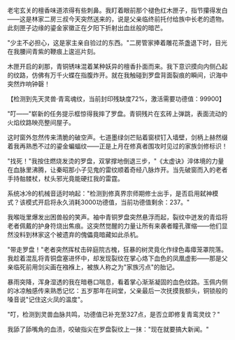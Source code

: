 
老宅玄关的檀香味道浓得有些刺鼻。我盯着眼前那个褪色红木匣子，指节攥得发白——这是林家二房三叔今天突然送来的，说是父亲临终前托付给族中长老的遗物。此刻匣子边缘的鎏金家徽正在夕阳下折射出血丝般的暗芒。

"少主不必担心，这是家主亲自验过的东西。"二房管家捧着雕花茶盏退下时，目光在我腰间青紫的鞭痕上逡巡片刻。

木匣开启的刹那，青铜锈味混着某种妖异的檀香扑面而来。我下意识摸向内侧凸起的纹路，仿佛有万千火蝶在指腹炸开。就在我触碰到罗盘背面裂痕的瞬间，识海中突然炸响钟磬！

【检测到先天灵兽·青鸾魂纹，当前封印残缺度72%，激活需要功德值：99900】

"叮——"崭新的任务提示框惊得我摔了罗盘。青铜残片在玄砖上弹跳，表面流动的火焰纹路映亮整间屋子。

这时窗外忽然传来清脆的破空声。七道墨绿剑芒贴着窗棂钉入墙壁，剑柄上赫然缀着我再熟悉不过的鎏金蝙蝠纹——正是上月在修真者围攻时见过的家族剑修标识！

"找死！"我按住燃烧发烫的罗盘，双掌撑地倒退三步，"《太虚诀》淬体境的力量在血脉里沸腾，让秦昭那小子见鬼的雷纹顺着奇经八脉炸开。当先破窗而入的老者手持骷髅杖，杖头邪光竟能硬扛我的雷霆。

系统冰冷的机械音适时响起："检测到修真界宗师期修士出手，是否启用弑神模式？该模式开启将永久消耗3000功德值，当前功德值剩余：237。"

我喉咙里爆发出困兽般的笑声。袖中青铜罗盘突然悬浮而起，裂纹中迸发的青焰将老者佩戴的护身符烧出焦痕。这突然觉醒的力量让所有来袭者瞳孔骤缩——他们显然没料到林家这个被遗弃的傀儡竟暗藏如此杀机。

"带走罗盘！"老者突然挥杖击碎庭院古槐，狂暴的树灵竟化作绿色毒瘴笼罩院落。我趁着混乱将青铜盘塞进怀中，却发现裂纹在掌心烙下血色的凤凰虚影——那是父亲临死前用剑尖画在襁褓上，被族人称之为"家族污点"的胎记。

暴雨突降，浑身湿透的我在暗巷口喘息，看着掌心渐渐凝固的血色纹路。玉佩内侧的冰凉触感传来熟悉记忆：五岁那年在祠堂，父亲最后一次抚摸我额头，铜锁般的嗓音说"记住这火凤的温度"。

"叮，检测到灵兽血脉共鸣，功德值已补充至327点，是否立即修复青鸾灵纹？"

我舔了舔嘴角的血渍，咬破指尖在罗盘裂纹上一抹："现在就要搞大新闻。"